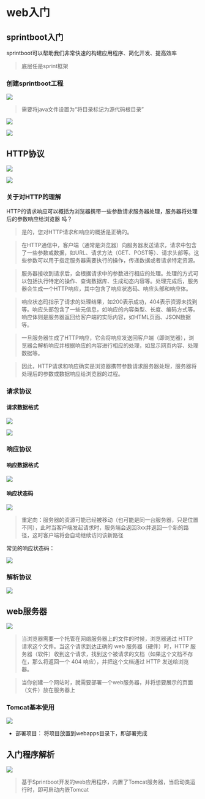 # web入门

## sprintboot入门

sprintboot可以帮助我们非常快速的构建应用程序、简化开发、提高效率

>底层任是sprint框架

### 创建sprintboot工程

![](images/2024-05-06-00-15-21.png)

>需要将java文件设置为“将目录标记为源代码根目录”

![](images/2024-05-06-00-19-55.png)

![](images/2024-05-06-00-20-06.png)

## HTTP协议

![](images/2024-05-06-10-47-51.png)

![](images/2024-05-06-10-45-27.png)



### 关于对HTTP的理解

HTTP的请求响应可以概括为浏览器携带一些参数请求服务器处理，服务器将处理后的参数响应给浏览器 吗？

>是的，您对HTTP请求和响应的概括是正确的。

>在HTTP通信中，客户端（通常是浏览器）向服务器发送请求，请求中包含了一些参数或数据，如URL、请求方法（GET、POST等）、请求头部等。这些参数可以用于指定服务器需要执行的操作，传递数据或者请求特定资源。

>服务器接收到请求后，会根据请求中的参数进行相应的处理。处理的方式可以包括执行特定的操作、查询数据库、生成动态内容等。处理完成后，服务器会生成一个HTTP响应，其中包含了响应状态码、响应头部和响应体。

>响应状态码指示了请求的处理结果，如200表示成功，404表示资源未找到等。响应头部包含了一些元信息，如响应的内容类型、长度、编码方式等。响应体则是服务器返回给客户端的实际内容，如HTML页面、JSON数据等。

>一旦服务器生成了HTTP响应，它会将响应发送回客户端（即浏览器），浏览器会解析响应并根据响应的内容进行相应的处理，如显示网页内容、处理数据等。

>因此，HTTP请求和响应确实是浏览器携带参数请求服务器处理，服务器将处理后的参数或数据响应给浏览器的过程。

### 请求协议

#### 请求数据格式

![](images/2024-05-06-22-05-29.png)

![](images/2024-05-06-22-01-29.png)

### 响应协议

#### 响应数据格式

![](images/2024-05-06-22-11-03.png)

#### 响应状态码

![](images/2024-05-06-22-11-46.png)

>重定向：服务器的资源可能已经被移动（也可能是同一台服务器，只是位置不同），此时当客户端发起请求时，服务端会返回3xx并返回一个新的路径，这时客户端将会自动继续访问该新路径

常见的响应状态码：

![](images/2024-05-06-22-12-04.png)

### 解析协议

![](images/2024-05-06-22-20-18.png)

## web服务器

![](images/2024-05-06-22-34-03.png)

>当浏览器需要一个托管在网络服务器上的文件的时候，浏览器通过 HTTP 请求这个文件。当这个请求到达正确的 web 服务器（硬件）时，HTTP 服务器（软件）收到这个请求，找到这个被请求的文档（如果这个文档不存在，那么将返回一个 404 响应），并把这个文档通过 HTTP 发送给浏览器。

>当你创建一个网站时，就需要部署一个web服务器，并将想要展示的页面（文件）放在服务器上


### Tomcat基本使用

![](images/2024-05-06-22-52-09.png)

* 部署项目：
将项目放置到webapps目录下，即部署完成

## 入门程序解析

![](images/2024-05-06-22-55-34.png)

>基于Sprintboot开发的web应用程序，内置了Tomcat服务器，当启动类运行时，即可启动内嵌Tomcat